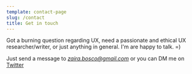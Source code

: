 ```yaml
---
template: contact-page
slug: /contact
title: Get in touch
---
```

Got a burning question regarding UX, need a passionate and ethical UX researcher/writer, or just anything in general. I'm are happy to talk. =)

Just send a message to *zaira.bosco@gmail.com* or you can DM me on [Twitter](https://twitter.com/zairabosco)